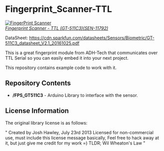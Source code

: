 Fingerprint_Scanner-TTL
=======================

[![FingerPrint Scanner](https://dlnmh9ip6v2uc.cloudfront.net/images/products/1/1/7/9/2/11792-01_medium.jpg)  
*Fingerprint Scanner - TTL (GT-511C3)(SEN-11792)*](https://www.sparkfun.com/products/11792)

DataSheet: https://cdn.sparkfun.com/datasheets/Sensors/Biometric/GT-511C3_datasheet_V2.1_20161025.pdf

This is a great fingerprint module from ADH-Tech that communicates over TTL Serial so you can easily embed it into your next project. 

This repository contains example code to work with it. 

Repository Contents
-------------------
* **/FPS_GT511C3** - Arduino Library to interface with the sensor.

License Information
-------------------

The original library license is as follows:

"	Created by Josh Hawley, July 23rd 2013
	Licensed for non-commercial use, must include this license message
	basically, Feel free to hack away at it, but just give me credit for my work =)
	TLDR; Wil Wheaton's Law "
